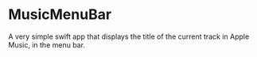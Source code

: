 # MusicMenuBar
A very simple swift app that displays the title of the current track in Apple Music, in the menu bar.
